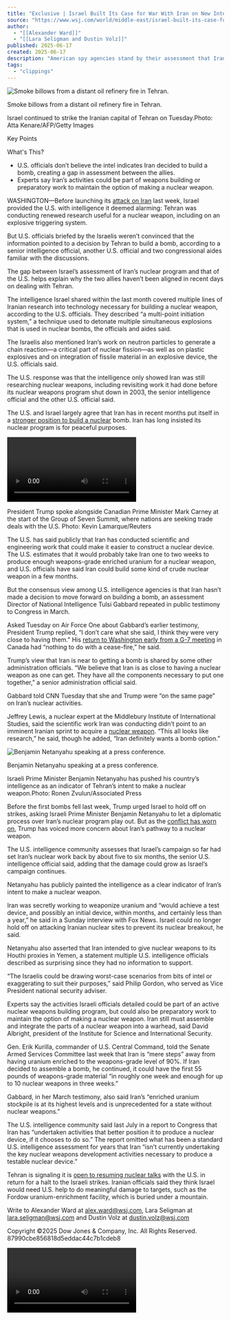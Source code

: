 ```yaml
---
title: "Exclusive | Israel Built Its Case for War With Iran on New Intelligence. The U.S. Didn’t Buy It."
source: "https://www.wsj.com/world/middle-east/israel-built-its-case-for-war-with-iran-on-new-intelligence-the-u-s-didnt-buy-it-55592e81?mod=WSJ_home_mediumtopper_pos_2"
author:
  - "[[Alexander Ward]]"
  - "[[Lara Seligman and Dustin Volz]]"
published: 2025-06-17
created: 2025-06-17
description: "American spy agencies stand by their assessment that Iran hasn’t decided to build a nuclear weapon, but Trump now says Tehran is ‘very close.’"
tags:
  - "clippings"
---
```

![Smoke billows from a distant oil refinery fire in Tehran.](https://images.wsj.net/im-67001195?width=700&height=467)

Smoke billows from a distant oil refinery fire in Tehran.

Israel continued to strike the Iranian capital of Tehran on Tuesday.Photo: Atta Kenare/AFP/Getty Images

Key Points

What's This?

- U.S. officials don’t believe the intel indicates Iran decided to build a bomb, creating a gap in assessment between the allies.
- Experts say Iran’s activities could be part of weapons building or preparatory work to maintain the option of making a nuclear weapon.

WASHINGTON—Before launching its [attack on Iran](https://www.wsj.com/world/middle-east/a-battered-iran-signals-it-wants-to-de-escalate-hostilities-with-israel-and-negotiate-9feab4ae?mod=article_inline) last week, Israel provided the U.S. with intelligence it deemed alarming: Tehran was conducting renewed research useful for a nuclear weapon, including on an explosive triggering system.

But U.S. officials briefed by the Israelis weren’t convinced that the information pointed to a decision by Tehran to build a bomb, according to a senior intelligence official, another U.S. official and two congressional aides familiar with the discussions.

The gap between Israel’s assessment of Iran’s nuclear program and that of the U.S. helps explain why the two allies haven’t been aligned in recent days on dealing with Tehran.

The intelligence Israel shared within the last month covered multiple lines of Iranian research into technology necessary for building a nuclear weapon, according to the U.S. officials. They described “a multi-point initiation system,” a technique used to detonate multiple simultaneous explosions that is used in nuclear bombs, the officials and aides said.

The Israelis also mentioned Iran’s work on neutron particles to generate a chain reaction—a critical part of nuclear fission—as well as on plastic explosives and on integration of fissile material in an explosive device, the U.S. officials said.

The U.S. response was that the intelligence only showed Iran was still researching nuclear weapons, including revisiting work it had done before its nuclear weapons program shut down in 2003, the senior intelligence official and the other U.S. official said.

The U.S. and Israel largely agree that Iran has in recent months put itself in a [stronger position to build a nuclear](https://www.wsj.com/world/middle-east/iran-is-better-positioned-to-launch-nuclear-weapons-program-new-u-s-intelligence-assessment-says-e39b6c78?mod=article_inline) bomb. Iran has long insisted its nuclear program is for peaceful purposes.

<video src="blob:https://www.wsj.com/61caba56-3449-443c-9af4-849d1d335d72">Your browser does not support HTML5 video.<track src="https://m.wsj.net/video/20250616/e4b478b7-80a0-4518-a14b-68ea3fc5bdce/1/061625g7trump.iran.en_US.vtt"></video>

President Trump spoke alongside Canadian Prime Minister Mark Carney at the start of the Group of Seven Summit, where nations are seeking trade deals with the U.S. Photo: Kevin Lamarque/Reuters

The U.S. has said publicly that Iran has conducted scientific and engineering work that could make it easier to construct a nuclear device. The U.S. estimates that it would probably take Iran one to two weeks to produce enough weapons-grade enriched uranium for a nuclear weapon, and U.S. officials have said Iran could build some kind of crude nuclear weapon in a few months.

But the consensus view among U.S. intelligence agencies is that Iran hasn’t made a decision to move forward on building a bomb, an assessment Director of National Intelligence Tulsi Gabbard repeated in public testimony to Congress in March.

Asked Tuesday on Air Force One about Gabbard’s earlier testimony, President Trump replied, “I don’t care what she said, I think they were very close to having them.” His [return to Washington early from a G-7 meeting](https://www.wsj.com/world/middle-east/trump-calls-for-unconditional-surrender-as-he-loses-patience-with-iran-773cb20d?mod=article_inline) in Canada had “nothing to do with a cease-fire,” he said.

Trump’s view that Iran is near to getting a bomb is shared by some other administration officials. “We believe that Iran is as close to having a nuclear weapon as one can get. They have all the components necessary to put one together,” a senior administration official said.

Gabbard told CNN Tuesday that she and Trump were “on the same page” on Iran’s nuclear activities.

Jeffrey Lewis, a nuclear expert at the Middlebury Institute of International Studies, said the scientific work Iran was conducting didn’t point to an imminent Iranian sprint to acquire a [nuclear weapon](https://www.wsj.com/politics/national-security/intelligence-officials-unofficial-view-is-that-nuclear-war-is-closer-than-ever-ad2ebf3b?mod=article_inline). “This all looks like research,” he said, though he added, “Iran definitely wants a bomb option.”

![Benjamin Netanyahu speaking at a press conference.](https://images.wsj.net/im-81344580?width=700&height=466)

Benjamin Netanyahu speaking at a press conference.

Israeli Prime Minister Benjamin Netanyahu has pushed his country’s intelligence as an indicator of Tehran’s intent to make a nuclear weapon.Photo: Ronen Zvulun/Associated Press

Before the first bombs fell last week, Trump urged Israel to hold off on strikes, asking Israeli Prime Minister Benjamin Netanyahu to let a diplomatic process over Iran’s nuclear program play out. But as the [conflict has worn on](https://www.wsj.com/livecoverage/israel-iran-conflict-news?mod=article_inline), Trump has voiced more concern about Iran’s pathway to a nuclear weapon.

The U.S. intelligence community assesses that Israel’s campaign so far had set Iran’s nuclear work back by about five to six months, the senior U.S. intelligence official said, adding that the damage could grow as Israel’s campaign continues.

Netanyahu has publicly painted the intelligence as a clear indicator of Iran’s intent to make a nuclear weapon.

Iran was secretly working to weaponize uranium and “would achieve a test device, and possibly an initial device, within months, and certainly less than a year,” he said in a Sunday interview with Fox News. Israel could no longer hold off on attacking Iranian nuclear sites to prevent its nuclear breakout, he said.

Netanyahu also asserted that Iran intended to give nuclear weapons to its Houthi proxies in Yemen, a statement multiple U.S. intelligence officials described as surprising since they had no information to support.

“The Israelis could be drawing worst-case scenarios from bits of intel or exaggerating to suit their purposes,” said Philip Gordon, who served as Vice President national security adviser.

Experts say the activities Israeli officials detailed could be part of an active nuclear weapons building program, but could also be preparatory work to maintain the option of making a nuclear weapon. Iran still must assemble and integrate the parts of a nuclear weapon into a warhead, said David Albright, president of the Institute for Science and International Security.

Gen. Erik Kurilla, commander of U.S. Central Command, told the Senate Armed Services Committee last week that Iran is “mere steps” away from having uranium enriched to the weapons-grade level of 90%. If Iran decided to assemble a bomb, he continued, it could have the first 55 pounds of weapons-grade material “in roughly one week and enough for up to 10 nuclear weapons in three weeks.”

Gabbard, in her March testimony, also said Iran’s “enriched uranium stockpile is at its highest levels and is unprecedented for a state without nuclear weapons.”

The U.S. intelligence community said last July in a report to Congress that Iran has “undertaken activities that better position it to produce a nuclear device, if it chooses to do so.” The report omitted what has been a standard U.S. intelligence assessment for years that Iran “isn’t currently undertaking the key nuclear weapons development activities necessary to produce a testable nuclear device.”

Tehran is signaling it is [open to resuming nuclear talks](https://www.wsj.com/world/middle-east/iran-looks-to-trump-and-nuclear-talks-as-escape-hatch-as-attacks-intensify-d48f6c5b?mod=article_inline) with the U.S. in return for a halt to the Israeli strikes. Iranian officials said they think Israel would need U.S. help to do meaningful damage to targets, such as the Fordow uranium-enrichment facility, which is buried under a mountain.

Write to Alexander Ward at [alex.ward@wsj.com](https://www.wsj.com/world/middle-east/), Lara Seligman at [lara.seligman@wsj.com](https://www.wsj.com/world/middle-east/) and Dustin Volz at [dustin.volz@wsj.com](https://www.wsj.com/world/middle-east/)

Copyright ©2025 Dow Jones & Company, Inc. All Rights Reserved. 87990cbe856818d5eddac44c7b1cdeb8

<video src="blob:https://www.wsj.com/2fc58d56-90ff-4536-ac96-76ef536864e1"></video>